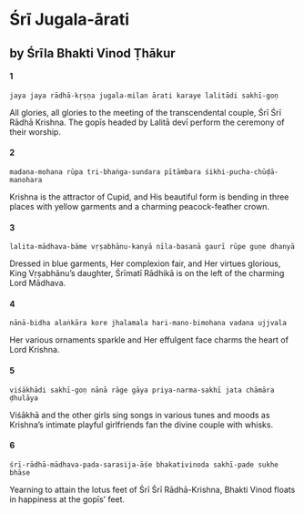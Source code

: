 # Śrī Jugala-ārati

## by Śrīla Bhakti Vinod Ṭhākur

#### 1

    jaya jaya rādhā-kṛṣṇa jugala-milan ārati karaye lalitādi sakhī-goṇ

All glories, all glories to the meeting of the transcendental couple, Śrī Śrī Rādhā Krishna. The gopīs headed by Lalitā devī perform the ceremony of their worship.

#### 2

    madana-mohana rūpa tri-bhaṅga-sundara pītāmbara śikhi-pucha-chūḍā-manohara

Krishna is the attractor of Cupid, and His beautiful form is bending in three places with yellow garments and a charming peacock-feather crown.

#### 3

    lalita-mādhava-bāme vṛṣabhānu-kanyā nīla-basanā gaurī rūpe guṇe dhanyā

Dressed in blue garments, Her complexion fair, and Her virtues glorious, King Vṛṣabhānu’s daughter, Śrīmatī Rādhikā is on the left of the charming Lord Mādhava.

#### 4

    nānā-bidha alaṅkāra kore jhalamala hari-mano-bimohana vadana ujjvala

Her various ornaments sparkle and Her effulgent face charms the heart of Lord Krishna.

#### 5

    viśākhādi sakhī-goṇ nānā rāge gāya priya-narma-sakhī jata chāmāra ḍhulāya

Viśākhā and the other girls sing songs in various tunes and moods as Krishna’s intimate playful girlfriends fan the divine couple with whisks.

#### 6

    śrī-rādhā-mādhava-pada-sarasija-āśe bhakativinoda sakhī-pade sukhe bhāse

Yearning to attain the lotus feet of Śrī Śrī Rādhā-Krishna, Bhakti Vinod floats in happiness at the gopīs’ feet.

